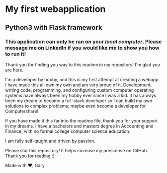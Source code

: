 # My first webapplication
## Python3 with Flask framework

### This application can only be ran on your *local computer*. Please message me on LinkedIn if you would like me to show you how to run it!

Thank you for finding you way to this readme in my repository! I'm glad you are here.

I'm a developer by hobby, and this is my first attempt at creating a webapp. I have made this all own my own and am very proud of it. 
Development, writing code, programming, and configuring custom computer operating systems have always been my hobby ever since I was a kid.
It has always been my dream to become a full-stack developer so I can build my own solutions to complex problems;
maybe even become a developer for Computershare!

If you have made it this far into the readme file, thank you for your support in my dreams. I have a bachelors and masters degree in Accounting and Finance,
with no formal college computer science education.

I am fully self-taught and driven by passion.

Please star this repository! It helps increase my prescense on GitHub. Thank you for reading :)

Made with ❤,
Gary
